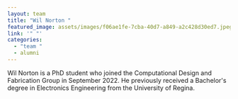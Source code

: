 ```yaml
---
layout: team
title: "Wil Norton "
featured_image: assets/images/f06ae1fe-7cba-40d7-a849-a2c428d30ed7.jpeg
link: '" "'
categories:
  - "team "
  - alumni
---
```

Wil Norton is a PhD student who joined the Computational Design and Fabrication Group in September 2022. He previously received a Bachelor's degree in Electronics Engineering from the University of Regina.